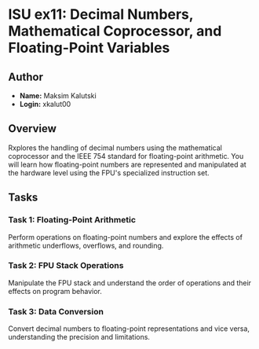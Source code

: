# ISU ex11: Decimal Numbers, Mathematical Coprocessor, and Floating-Point Variables

## Author

- **Name:** Maksim Kalutski
- **Login:** xkalut00

## Overview

Rxplores the handling of decimal numbers using the mathematical coprocessor and the IEEE 754 standard for
floating-point arithmetic. You will learn how floating-point numbers are represented and manipulated at the hardware
level using the FPU's specialized instruction set.

## Tasks

### Task 1: Floating-Point Arithmetic

Perform operations on floating-point numbers and explore the effects of arithmetic underflows, overflows, and rounding.

### Task 2: FPU Stack Operations

Manipulate the FPU stack and understand the order of operations and their effects on program behavior.

### Task 3: Data Conversion

Convert decimal numbers to floating-point representations and vice versa, understanding the precision and limitations.
